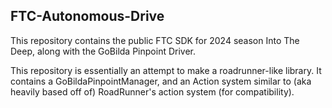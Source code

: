 ## FTC-Autonomous-Drive

This repository contains the public FTC SDK for 2024 season Into The Deep, along with the GoBilda Pinpoint Driver.

This repository is essentially an attempt to make a roadrunner-like library. It contains a GoBildaPinpointManager, and an
Action system similar to (aka heavily based off of) RoadRunner's action system (for compatibility).